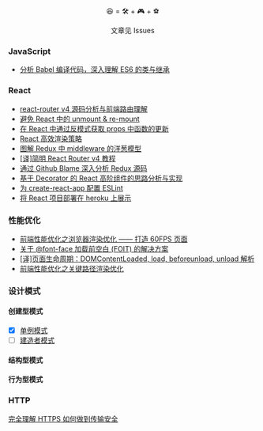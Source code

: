 <p align="center">😆 = 🛠 + 🎮 + ⚽️</p>
<p align="center">文章见 Issues</p>



### JavaScript

- [分析 Babel 编译代码，深入理解 ES6 的类与继承](https://github.com/fi3ework/blog/issues/13)

### React

- [react-router v4 源码分析与前端路由理解](https://github.com/fi3ework/blog/issues/21)
- [避免 React 中的 unmount & re-mount](https://github.com/fi3ework/blog/issues/19)
- [在 React 中通过反模式获取 props 中函数的更新](https://github.com/fi3ework/blog/issues/20)
- [React 高效渲染策略](https://github.com/fi3ework/blog/issues/15)
- [图解 Redux 中 middleware 的洋葱模型](https://github.com/fi3ework/blog/issues/14)
- [\[译\]简明 React Router v4 教程](https://github.com/fi3ework/blog/issues/10)
- [通过 Github Blame 深入分析 Redux 源码](https://github.com/fi3ework/blog/issues/7)
- [基于 Decorator 的 React 高阶组件的思路分析与实现](https://github.com/fi3ework/blog/issues/6)
- [为 create-react-app 配置 ESLint](https://github.com/fi3ework/blog/issues/5)
- [将 React 项目部署在 heroku 上展示](https://github.com/fi3ework/blog/issues/4)

### 性能优化

- [前端性能优化之浏览器渲染优化 —— 打造 60FPS 页面](https://github.com/fi3ework/blog/issues/9)
- [关于 @font-face 加载前空白 (FOIT) 的解决方案](https://github.com/fi3ework/blog/issues/8)
- [\[译\]页面生命周期：DOMContentLoaded, load, beforeunload, unload 解析](https://github.com/fi3ework/blog/issues/3)
- [前端性能优化之关键路径渲染优化](https://github.com/fi3ework/blog/issues/16)

### 设计模式

#### 创建型模式

- [x] [单例模式](https://github.com/fi3ework/blog/issues/24#issue-334415506)
- [ ] [建造者模式](https://github.com/fi3ework/blog/issues/24#issuecomment-399386850)

#### 结构型模式

#### 行为型模式

### HTTP

[完全理解 HTTPS 如何做到传输安全](https://github.com/fi3ework/blog/issues/17)

